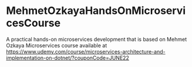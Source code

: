 # MehmetOzkayaHandsOnMicroservicesCourse
A practical hands-on microservices development that is based on Mehmet Ozkaya Microservices course available at https://www.udemy.com/course/microservices-architecture-and-implementation-on-dotnet/?couponCode=JUNE22
